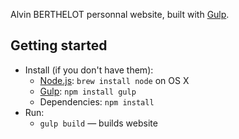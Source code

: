 Alvin BERTHELOT personnal website, built with [Gulp](http://gulpjs.com).

## Getting started

* Install (if you don't have them):
  * [Node.js](http://nodejs.org): `brew install node` on OS X
  * [Gulp](http://gulpjs.com): `npm install gulp`
  * Dependencies: `npm install`
* Run:
  * `gulp build` — builds website
